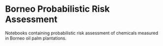 # Borneo Probabilistic Risk Assessment

Notebooks containing probabilistic risk assessment of chemicals measured in Borneo oil palm plantations.

